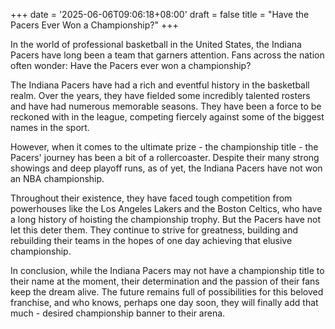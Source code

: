 +++
date = '2025-06-06T09:06:18+08:00'
draft = false
title = "Have the Pacers Ever Won a Championship?"
+++

In the world of professional basketball in the United States, the Indiana Pacers have long been a team that garners attention. Fans across the nation often wonder: Have the Pacers ever won a championship? 

The Indiana Pacers have had a rich and eventful history in the basketball realm. Over the years, they have fielded some incredibly talented rosters and have had numerous memorable seasons. They have been a force to be reckoned with in the league, competing fiercely against some of the biggest names in the sport. 

However, when it comes to the ultimate prize - the championship title - the Pacers' journey has been a bit of a rollercoaster. Despite their many strong showings and deep playoff runs, as of yet, the Indiana Pacers have not won an NBA championship. 

Throughout their existence, they have faced tough competition from powerhouses like the Los Angeles Lakers and the Boston Celtics, who have a long history of hoisting the championship trophy. But the Pacers have not let this deter them. They continue to strive for greatness, building and rebuilding their teams in the hopes of one day achieving that elusive championship. 

In conclusion, while the Indiana Pacers may not have a championship title to their name at the moment, their determination and the passion of their fans keep the dream alive. The future remains full of possibilities for this beloved franchise, and who knows, perhaps one day soon, they will finally add that much - desired championship banner to their arena.
